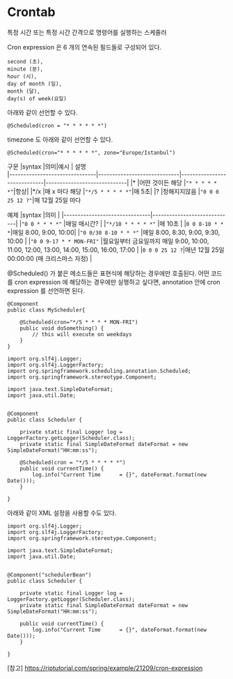 # Crontab

특정 시간 또는 특정 시간 간격으로 명령어를 실행하는 스케줄러

Cron expression 은 6 개의 연속된 필드들로 구성되어 있다.

```
second (초), 
minute (분), 
hour (시), 
day of month (일), 
month (달), 
day(s) of week(요일)
```

아래와 같이 선언할 수 있다.
```
@Scheduled(cron = "* * * * * *")
```

timezone 도 아래와 같이 선언할 수 있다.
```
@Scheduled(cron="* * * * * *", zone="Europe/Istanbul")
```


구문
|syntax                          |의미|예시 | 설명                        
|-------------------------------|-----------------------------|-----------------------------|-----------------------------|
|*           |어떤 것이든 해당             |`"* * * * * *"`|항상|
|*/x           |매 x 마다 해당           |`"*/5 * * * * *"`|매 5초|
|?           |정해지지않음            |`"0 0 0 25 12 ?"`|매 12월 25일 마다


예제
|syntax                          |의미                         |
|-------------------------------|-----------------------------|
|`"0 0 * * * *"`            |매일 매시간?            |
|`"*/10 * * * * *"`            |매 10초            |
|`0 0 8-10 * * *`|매일 8:00, 9:00, 10:00|
|`"0 0/30 8-10 * * *"`            |매일 8:00, 8:30, 9:00, 9:30, 10:00            |
|`"0 0 9-17 * * MON-FRI"`            |월요일부터 금요일까지 매일 9:00, 10:00, 11:00, 12:00, 13:00, 14:00, 15:00, 16:00, 17:00            |
|`0 0 0 25 12 ?`|매년 12월 25일 00:00:00 (매 크리스마스 자정) |


@Scheduled() 가 붙은 메소드들은 표현식에 해당하는 경우에만 호출된다.
어떤 코드를 cron expression 에 해당하는 경우에만 실행하고 싶다면, annotation 안에 cron expression 를 선언하면 된다.

```
@Component
public class MyScheduler{    
    
    @Scheduled(cron="*/5 * * * * MON-FRI")
    public void doSomething() {
        // this will execute on weekdays
    }
}
```

```
import org.slf4j.Logger;
import org.slf4j.LoggerFactory;
import org.springframework.scheduling.annotation.Scheduled;
import org.springframework.stereotype.Component;

import java.text.SimpleDateFormat;
import java.util.Date;


@Component
public class Scheduler {

    private static final Logger log = LoggerFactory.getLogger(Scheduler.class);
    private static final SimpleDateFormat dateFormat = new SimpleDateFormat("HH:mm:ss");

    @Scheduled(cron = "*/5 * * * * *")
    public void currentTime() {
        log.info("Current Time      = {}", dateFormat.format(new Date()));
    }

}
```

아래와 같이 XML 설정을 사용할 수도 있다.
```
import org.slf4j.Logger;
import org.slf4j.LoggerFactory;
import org.springframework.stereotype.Component;

import java.text.SimpleDateFormat;
import java.util.Date;


@Component("schedulerBean")
public class Scheduler {

    private static final Logger log = LoggerFactory.getLogger(Scheduler.class);
    private static final SimpleDateFormat dateFormat = new SimpleDateFormat("HH:mm:ss");

    public void currentTime() {
        log.info("Current Time      = {}", dateFormat.format(new Date()));
    }

}  
```

[참고]
https://riptutorial.com/spring/example/21209/cron-expression
<!--stackedit_data:
eyJoaXN0b3J5IjpbNjU4NjA4MDk2LDE5NTA2MTI5NDJdfQ==
-->